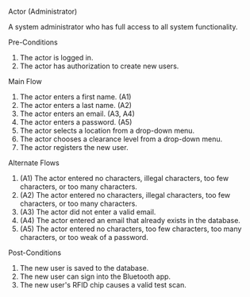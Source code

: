 Actor (Administrator)

A system administrator who has full access to all system functionality.

Pre-Conditions

1. The actor is logged in.
2. The actor has authorization to create new users.
 
Main Flow

1. The actor enters a first name. (A1)
2. The actor enters a last name. (A2)
3. The actor enters an email. (A3, A4)
4. The actor enters a password. (A5)
5. The actor selects a location from a drop-down menu.
6. The actor chooses a clearance level from a drop-down menu.
7. The actor registers the new user.

Alternate Flows

1. (A1) The actor entered no characters, illegal characters, too few characters, or too many characters.
2. (A2) The actor entered no characters, illegal characters, too few characters, or too many characters.
3. (A3) The actor did not enter a valid email.
4. (A4) The actor entered an email that already exists in the database.
5. (A5) The actor entered no characters, too few characters, too many characters, or too weak of a password.


Post-Conditions

1. The new user is saved to the database.
2. The new user can sign into the Bluetooth app.
3. The new user's RFID chip causes a valid test scan.

